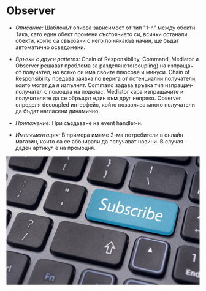 # Observer

* _Описание:_
      Шаблонът описва зависимост от тип "1-n" между обекти. Така, като един обект промени състоянието си, всички останали обекти,
      които са свързани с него по някакъв начин, ще бъдат автоматично осведомени. 
      
* _Връзки с други patterns:_
      Chain of Responsibility, Command, Mediator и Observer решават проблема за разделянето(coupling) на изпращач от получател, но
      всяко си има своите плюсове и минуси. Chain of Responsibility предава заявка по верига от потенциални получатели, които
      могат да я изпълнят. Command задава връзка тип изпращач-получател с помощта на подклас. Mediator кара изпращачите и 
      получателите да се обръщат един към друг непряко. Observer определя decoupled интерфейс, който позволява много получатели
      да бъдат нагласени динамично.

* _Приложение:_
      При създаване на event handler-и.
      
* _Имплементация:_
      В примера имаме 2-ма потребители в онлайн магазин, които са се абонирали да получават новини.
      В случая - даден артикул е на промоция.

![subscription](../images/subscription.jpg)
